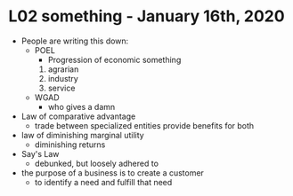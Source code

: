 # L02 something - January 16th, 2020

- People are writing this down:
	- POEL
		- Progression of economic something
		1) agrarian
		1) industry
		1) service
	- WGAD
		- who gives a damn
- Law of comparative advantage
	- trade between specialized entities provide benefits for both
- law of diminishing marginal utility
	- diminishing returns
- Say's Law
	- debunked, but loosely adhered to
- the purpose of a business is to create a customer
	- to identify a need and fulfill that need
